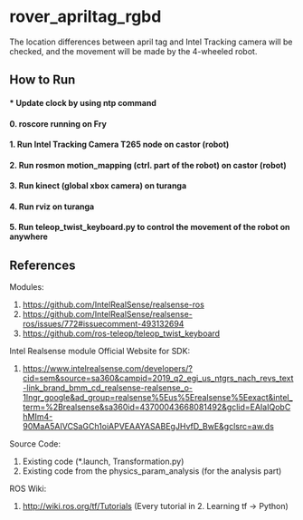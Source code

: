 # rover_apriltag_rgbd
The location differences between april tag and Intel Tracking camera will be checked, and the movement will be made by the 4-wheeled robot.

## How to Run
#### * Update clock by using ntp command 
#### 0. roscore running on Fry
#### 1. Run Intel Tracking Camera T265 node on castor (robot)
#### 2. Run rosmon motion_mapping (ctrl. part of the robot) on castor (robot)
#### 3. Run kinect (global xbox camera) on turanga
#### 4. Run rviz on turanga
#### 5. Run teleop_twist_keyboard.py to control the movement of the robot on anywhere

## References
Modules:
1.	https://github.com/IntelRealSense/realsense-ros
2.	https://github.com/IntelRealSense/realsense-ros/issues/772#issuecomment-493132694
3.	https://github.com/ros-teleop/teleop_twist_keyboard

Intel Realsense module Official Website for SDK:
1.	https://www.intelrealsense.com/developers/?cid=sem&source=sa360&campid=2019_q2_egi_us_ntgrs_nach_revs_text-link_brand_bmm_cd_realsense-realsense_o-1lngr_google&ad_group=realsense%5Eus%5Erealsense%5Eexact&intel_term=%2Brealsense&sa360id=43700043668081492&gclid=EAIaIQobChMIm4-90MaA5AIVCSaGCh1oiAPVEAAYASABEgJHvfD_BwE&gclsrc=aw.ds

Source Code:
1.	Existing code (*.launch, Transformation.py)
2.	Existing code from the physics_param_analysis (for the analysis part)

ROS Wiki:
1.	http://wiki.ros.org/tf/Tutorials (Every tutorial in 2. Learning tf -> Python)
